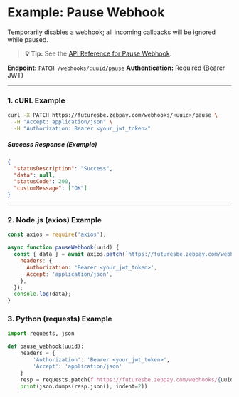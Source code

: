 # Example: Pause Webhook

Temporarily disables a webhook; all incoming callbacks will be ignored while paused.

> **💡 Tip:** See the [API Reference for Pause Webhook](../../reference-docs/management.md#pause-webhook).

**Endpoint:** `PATCH /webhooks/:uuid/pause`
**Authentication:** Required (Bearer JWT)

-----

### 1. cURL Example

```bash
curl -X PATCH https://futuresbe.zebpay.com/webhooks/<uuid>/pause \
  -H "Accept: application/json" \
  -H "Authorization: Bearer <your_jwt_token>"
```

##### Success Response (Example)

```json
{
  "statusDescription": "Success",
  "data": null,
  "statusCode": 200,
  "customMessage": ["OK"]
}
```

-----

### 2. Node.js (axios) Example

```javascript
const axios = require('axios');

async function pauseWebhook(uuid) {
  const { data } = await axios.patch(`https://futuresbe.zebpay.com/webhooks/${uuid}/pause`, null, {
    headers: {
      Authorization: 'Bearer <your_jwt_token>',
      Accept: 'application/json',
    },
  });
  console.log(data);
}
```

### 3. Python (requests) Example

```python
import requests, json

def pause_webhook(uuid):
    headers = {
        'Authorization': 'Bearer <your_jwt_token>',
        'Accept': 'application/json'
    }
    resp = requests.patch(f'https://futuresbe.zebpay.com/webhooks/{uuid}/pause', headers=headers, timeout=10)
    print(json.dumps(resp.json(), indent=2))
```
